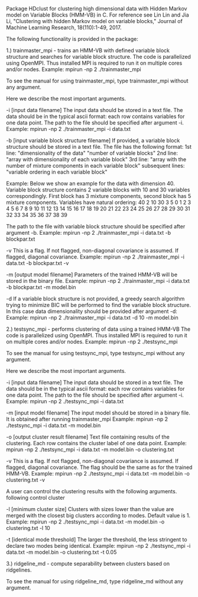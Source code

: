 Package HDclust for clustering high dimensional data with Hidden Markov model on Variable Blocks (HMM-VB) in C.
For reference see Lin Lin and Jia Li, "Clustering with hidden Markov model on variable blocks," 
Journal of Machine Learning Research, 18(110):1-49, 2017.

The following functionality is provided in the package:

1.) trainmaster_mpi - trains an HMM-VB with defined variable block structure and searches for variable block structure.
The code is parallelized using OpenMPI. Thus installed MPI is required to run it on multiple cores and/or nodes.
Example: mpirun -np 2 ./trainmaster_mpi

To see the manual for using trainmaster_mpi, type trainmaster_mpi without any argument.

Here we describe the most important arguments. 

-i [input data filename]
The input data should be stored in a text file. The data should be in the typical ascii format: each row contains variables for one data point.
The path to the file should be specified after argument -i.
Example: mpirun -np 2 ./trainmaster_mpi -i data.txt

-b [input variable block structure filename]
If provided, a variable block structure should be stored in a text file. The file has the following format:
1st line: "dimensionality of the data" "number of variable blocks"
2nd line: "array with dimensionality of each variable block"
3rd line: "array with the number of mixture components in each variable block" 
subsequent lines: "variable ordering in each variable block"

Example: Below we show an example for the data with dimension 40. Variable block structure
contains 2 variable blocks with 10 and 30 variables correspondingly. First block has 3 mixture components,
second block has 5 mixture components. Variables have natural ordering:
40 2
10 30
3 5
0 1 2 3 4 5 6 7 8 9
10 11 12 13 14 15 16 17 18 19 20 21 22 23 24 25 26 27 28 29 30 31 32 33 34 35 36 37 38 39

The path to the file with variable block structure should be specified after argument -b.
Example: mpirun -np 2 ./trainmaster_mpi -i data.txt -b blockpar.txt

-v
This is a flag. If not flagged, non-diagonal covariance is assumed. If flagged, diagonal covariance.
Example: mpirun -np 2 ./trainmaster_mpi -i data.txt -b blockpar.txt -v

-m [output model filename]
Parameters of the trained HMM-VB will be stored in the binary file.
Example: mpirun -np 2 ./trainmaster_mpi -i data.txt -b blockpar.txt -m model.bin

-d
If a variable block structure is not provided, a greedy search algorithm trying to minimize BIC will be performed to 
find the variable block structure. In this case data dimensionality should be provided after argument -d:
Example: mpirun -np 2 ./trainmaster_mpi -i data.txt -d 10 -m model.bin

2.) testsync_mpi - performs clustering of data using a trained HMM-VB
The code is parallelized using OpenMPI. Thus installed MPI is required to run it on multiple cores and/or nodes.
Example: mpirun -np 2 ./testsync_mpi

To see the manual for using testsync_mpi, type testsync_mpi without any argument.

Here we describe the most important arguments. 

-i [input data filename]
The input data should be stored in a text file. The data should be in the typical ascii format: each row contains variables for one data point.
The path to the file should be specified after argument -i.
Example: mpirun -np 2 ./testsync_mpi -i data.txt

-m [input model filename] 
The input model should be stored in a binary file. It is obtained after running trainmaster_mpi
Example: mpirun -np 2 ./testsync_mpi -i data.txt -m model.bin

-o [output cluster result filename]
Text file containing results of the clustering. Each row contains the cluster label of one data point.
Example: mpirun -np 2 ./testsync_mpi -i data.txt -m model.bin -o clustering.txt

-v
This is a flag. If not flagged, non-diagonal covariance is assumed. If flagged, diagonal covariance.
The flag should be the same as for the trained HMM-VB.
Example: mpirun -np 2 ./testsync_mpi -i data.txt -m model.bin -o clustering.txt -v

A user can control the clustering results with the following arguments. following control  cluster

-l [minimum cluster size]
Clusters with sizes lower than the value are merged with the closest big clusters according to modes. Default value is 1.
Example: mpirun -np 2 ./testsync_mpi -i data.txt -m model.bin -o clustering.txt -l 10

-t [identical mode threshold]
The larger the threshold, the less stringent to declare two modes being identical.
Example: mpirun -np 2 ./testsync_mpi -i data.txt -m model.bin -o clustering.txt -t 0.05


3.) ridgeline_md - compute separability between clusters based on ridgelines.

To see the manual for using ridgeline_md, type ridgeline_md without any argument.
